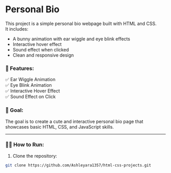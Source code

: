 # Personal Bio

This project is a simple personal bio webpage built with HTML and CSS.  
It includes:
- A bunny animation with ear wiggle and eye blink effects  
- Interactive hover effect  
- Sound effect when clicked  
- Clean and responsive design  

### 🚀 Features:
✅ Ear Wiggle Animation  
✅ Eye Blink Animation  
✅ Interactive Hover Effect  
✅ Sound Effect on Click  

### 🎯 Goal:
The goal is to create a cute and interactive personal bio page that showcases basic HTML, CSS, and JavaScript skills.

---

### 👨‍💻 How to Run:
1. Clone the repository:
```bash
git clone https://github.com/Ashleyara1357/html-css-projects.git
